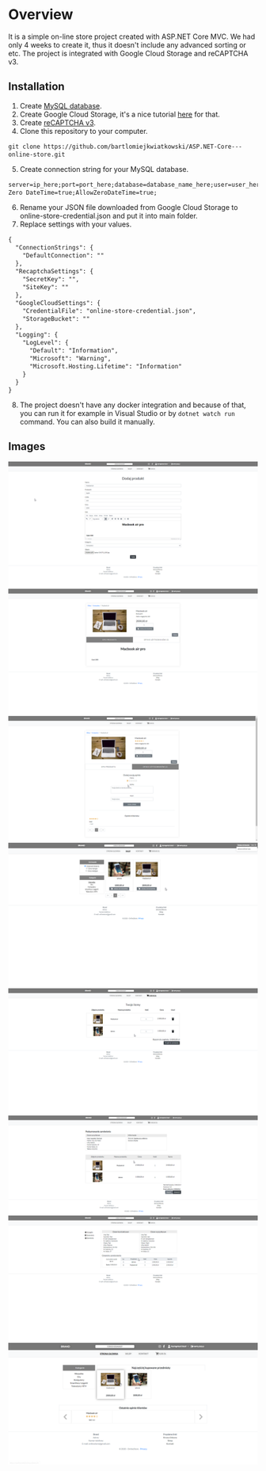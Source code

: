 # Overview

It is a simple on-line store project created with ASP.NET Core MVC. We had only 4 weeks to create it, thus it doesn't include any advanced sorting or etc.
The project is integrated with Google Cloud Storage and reCAPTCHA v3.

## Installation

1. Create [MySQL database](https://hub.docker.com/_/mysql).
2. Create Google Cloud Storage, it's a nice tutorial [here](https://medium.com/net-core/using-google-cloud-storage-in-asp-net-core-74f9c5ee55f5) for that.
3. Create [reCAPTCHA v3](https://www.google.com/recaptcha/about/).
4. Clone this repository to your computer.
```
git clone https://github.com/bartlomiejkwiatkowski/ASP.NET-Core---online-store.git
```
5. Create connection string for your MySQL database.
```
server=ip_here;port=port_here;database=database_name_here;user=user_here;password=password_here;Convert Zero DateTime=true;AllowZeroDateTime=true;
```
6. Rename your JSON file downloaded from Google Cloud Storage to online-store-credential.json and put it into main folder.
7. Replace settings with your values.
```
{
  "ConnectionStrings": {
    "DefaultConnection": ""
  },
  "RecaptchaSettings": {
    "SecretKey": "",
    "SiteKey": ""
  },
  "GoogleCloudSettings": {
    "CredentialFile": "online-store-credential.json",
    "StorageBucket": ""
  },
  "Logging": {
    "LogLevel": {
      "Default": "Information",
      "Microsoft": "Warning",
      "Microsoft.Hosting.Lifetime": "Information"
    }
  }
}
```
8. The project doesn't have any docker integration and because of that, you can run it for example in Visual Studio or by ```dotnet watch run``` command. You can also build it manually.

## Images
![Screenshot](img/8.png)
![Screenshot](img/5.png)
![Screenshot](img/2.png)
![Screenshot](img/9.png)
![Screenshot](img/7.png)
![Screenshot](img/6.png)
![Screenshot](img/3.png)
![Screenshot](img/11.png)
